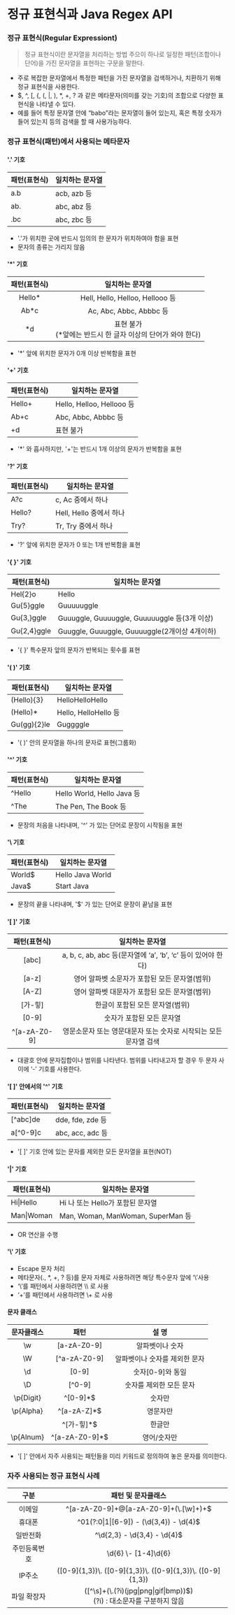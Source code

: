 # 정규 표현식과 Java Regex API

### 정규 표현식(Regular Expressiont)

> 정규 표현식이란 문자열을 처리하는 방법 주으이 하나로 일정한 패턴(조합이나 단어)을 가진 문자열을 표현하는 구문을 말한다.

* 주로 복잡한 문자열에서 특정한 패턴을 가진 문자열을 검색하거나, 치환하기 위해 정규 표현식을 사용한다.
* $, ^, [, {, (, |, ), *, +, ? 과 같은 메타문자(의미를 갖는 기호)의 조합으로 다양한 표현식을 나타낼 수 있다.
* 예를 들어 특정 문자열 안에 “babo”라는 문자열이 들어 있는지, 혹은 특정 숫자가 들어 있는지 등의 검색을 할 때 사용가능하다.



### 정규 표현식(패턴)에서 사용되는 메타문자

#### '.' 기호

| 패턴(표현식) | 일치하는 문자열 |
| ------------ | --------------- |
| a.b          | acb,   azb   등 |
| ab.          | abc,   abz 등   |
| .bc          | abc,   zbc   등 |

* '.'가 위치한 곳에 반드시 임의의 한 문자가 위치하여야 함을 표현
* 문자의 종류는 가리지 않음



#### '*' 기호

| 패턴(표현식) |                       일치하는 문자열                        |
| :----------: | :----------------------------------------------------------: |
|    Hello*    |               Hell, Hello, Helloo, Hellooo 등                |
|     Ab*c     |                   Ac, Abc, Abbc, Abbbc 등                    |
|      *d      | 표현 불가<br />(*앞에는   반드시 한 글자 이상의 단어가 와야 한다) |

* '*' 앞에 위치한 문자가 0개 이상 반복함을 표현



#### '+' 기호

| 패턴(표현식) | 일치하는 문자열           |
| ------------ | ------------------------- |
| Hello+       | Hello, Helloo, Hellooo 등 |
| Ab+c         | Abc,   Abbc, Abbbc 등     |
| +d           | 표현 불가                 |

* '*' 와 흡사하지만, '+'는 반드시 1개 이상의 문자가 반복함을 표현



#### '?' 기호

| 패턴(표현식) | 일치하는 문자열         |
| ------------ | ----------------------- |
| A?c          | c, Ac 중에서   하나     |
| Hello?       | Hell, Hello 중에서 하나 |
| Try?         | Tr,   Try 중에서 하나   |

* '?' 앞에 위치한 문자가 0 또는 1개 반복함을 표현



#### '{ }' 기호

| 패턴(표현식) | 일치하는 문자열                                  |
| ------------ | ------------------------------------------------ |
| Hel{2}o      | Hello                                            |
| Gu{5}ggle    | Guuuuuggle                                       |
| Gu{3,}ggle   | Guuuggle,   Guuuuggle, Guuuuuggle 등(3개   이상) |
| Gu{2,4}ggle  | Guuggle,   Guuuggle, Guuuuggle(2개이상 4개이하)  |

* '{ }' 특수문자 앞의 문자가 반복되는 횟수를 표현



#### '( )' 기호

| 패턴(표현식) | 일치하는 문자열      |
| ------------ | -------------------- |
| (Hello){3}   | HelloHelloHello      |
| (Hello)*     | Hello, HelloHello 등 |
| Gu(gg){2}le  | Guggggle             |

* '( )' 안의 문자열을 하나의 문자로 표현(그룹화)



#### '^' 기호

| 패턴(표현식) | 일치하는 문자열            |
| ------------ | -------------------------- |
| ^Hello       | Hello World, Hello Java 등 |
| ^The         | The Pen, The Book 등       |

* 문장의 처음을 나타내며, '^' 가 있는 단어로 문장이 시작됨을 표현



#### '\ 기호

| 패턴(표현식) | 일치하는 문자열  |
| ------------ | ---------------- |
| World$       | Hello Java World |
| Java$        | Start Java       |

* 문장의 끝을 나타내며, '\$' 가 있는 단어로 문장이 끝남을 표현



#### '[ ]' 기호

| 패턴(표현식) |                       일치하는 문자열                        |
| :----------: | :----------------------------------------------------------: |
|    [abc]     | a, b, c, ab, abc 등(문자열에   ‘a’, ‘b’, ‘c’ 등이 있어야 한다) |
|    [a-z]     |        영어 알파벳 소문자가 포함된 모든 문자열(범위)         |
|    [A-Z]     |        영어 알파벳 대문자가 포함된 모든 문자열(범위)         |
|   [가-힣]    |               한글이 포함된 모든 문자열(범위)                |
|    [0-9]     |                  숫자가 포함된 모든 문자열                   |
| ^[a-zA-Z0-9] | 영문소문자   또는   영문대문자 또는 숫자로 시작되는 모든 문자열 검색 |

* 대괄호 안에 문자집합이나 범위를 나타낸다. 범위를 나타내고자 할 경우 두 문자 사이에 ‘-’ 기호를 사용한다.



#### '[ ]' 안에서의 '^' 기호

| 패턴(표현식) | 일치하는 문자열        |
| ------------ | ---------------------- |
| \[^abc]de     | dde,   fde,   zde   등 |
| a\[^0-9]c     | abc,   acc, adc   등   |

* '[ ]' 기호 안에 있는 문자를 제외한 모든 문자열을 표현(NOT)



#### '|' 기호

| 패턴(표현식) | 일치하는 문자열                     |
| ------------ | ----------------------------------- |
| Hi\|Hello    | Hi 나   또는 Hello가 포함된 문자열  |
| Man\|Woman   | Man, Woman, ManWoman,   SuperMan 등 |

* OR 연산을 수행



#### '\\' 기호

* Escape 문자 처리
* 메타문자(., *, +, ? 등)를 문자 자체로 사용하려면 해당 특수문자 앞에 ‘\’사용
* ‘\’를 패턴에서 사용하려면 \\\ 로 사용
* ‘+’를 패턴에서 사용하려면 \\+ 로 사용



#### 문자 클래스

| 문자클래스 |      패턴      |             설 명             |
| :--------: | :------------: | :---------------------------: |
|     \w     |  [a-zA-Z0-9]   |        알파벳이나 숫자        |
|     \W     |  [^a-zA-Z0-9]  | 알파벳이나 숫자를 제외한 문자 |
|     \d     |     [0-9]      |       숫자[0-9]와 동일        |
|     \D     |     [^0-9]     |    숫자를 제외한 모든 문자    |
| \p{Digit}  |    ^[0-9]*$    |            숫자만             |
| \p{Alpha}  |  ^[a-zA-Z]*$   |           영문자만            |
|            |   ^[가-힣]*$   |            한글만             |
| \p{Alnum}  | ^[a-zA-Z0-9]*$ |          영어/숫자만          |

* '[ ]' 안에서 자주 사용되는 패턴들을 미리 키워드로 정의하여 놓은 문자를 의미한다.



### 자주 사용되는 정규 표현식 사례

|     구분     |                      패턴 및 문자클래스                      |
| :----------: | :----------------------------------------------------------: |
|    이메일    |           ^[a-zA-Z0-9]+@[a-zA-Z0-9]+(\\.[\\w]+)+$            |
|    휴대폰    |          ^01(?:0\|1\|[6-9])   - (\d{3,4}) - \d{4}$           |
|   일반전화   |                ^\d{2,3}   - \d{3,4} - \d{4}$                 |
| 주민등록번호 |                    \d{6}   \\- [1-4]\d{6}                    |
|    IP주소    | ([0-9]{1,3})\\.   ([0-9]{1,3})\\. ([0-9]{1,3})\\. ([0-9]{1,3}) |
| 파일 확장자  | (\[^\s]+(\\.(?i)(jpg\|png\|gif\|bmp))$)<br />(?i) : 대소문자를 구분하지 않음 |